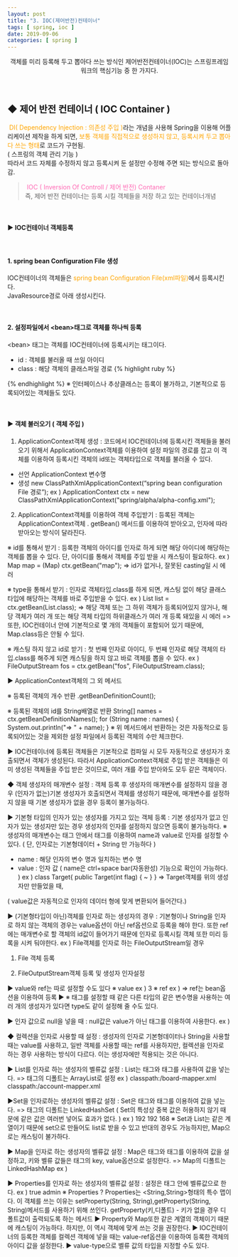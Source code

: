 ```yaml
---
layout: post
title: "3. IOC(제어반전)컨테이너"
tags: [ spring, ioc ]
date: 2019-09-06
categories: [ spring ]
---
```


<p align="center">
    객체를 미리 등록해 두고 뽑아다 쓰는 방식인 제어반전컨테이너(IOC)는 스프링프레임워크의 핵심기능 중 한 가지다.
</p><br/>

## ◆ 제어 반전 컨테이너 ( IOC Container )
&nbsp;<font color="orange">DI( Dependency Injection : 의존성 주입 )</font>라는 개념을 사용해
Spring을 이용해 어플리케이션 제작을 하게 되면, <font color="orange">보통 객체를 직접적으로 생성하지 않고, 등록시켜 두고 뽑아다 쓰는 형태</font>로 코드가 구현됨. <br/>( 스프링의 객체 관리 기능 )<br/>
따라서 코드 자체를 수정하지 않고 등록시켜 둔 설정만 수정해 주면 되는 방식으로 돌아감.

> &nbsp;<font color="hotpink">IOC ( Inversion Of Controll / 제어 반전) Contaner</font><br/>즉, 제어 반전 컨테이너는 등록 시킬 객체들을 저장 하고 있는 컨테이너개념

<br/>

#### ▶ IOC컨테이너 객체등록
<br/>

#### 1. spring bean Configuration File 생성
IOC컨테이너의 객체들은 <font color="orange">spring bean Configuration File(xml파일)</font>에서 등록시킨다.<br/>
JavaResource경로 아래 생성시킨다.

<br/>

#### 2. 설정파일에서 &lt;bean>태그로 객체를 하나씩 등록
&lt;bean> 태그는 객체를 IOC컨테이너에 등록시키는 태그이다.
- id : 객체를 불러올 때 쓰일 아이디
- class : 해당 객체의 클래스파일 경로
{% highlight ruby %}
<?xml version="1.0" encoding="UTF-8"?>
<beans xmlns="http://www.springframework.org/schema/beans"
xmlns:xsi="http://www.w3.org/2001/XMLSchema-instance"
xsi:schemaLocation="http://www.springframework.org/schema/beans http://www.springframework.org/schema/beans/spring-beans.xsd">
    <bean id="list" class="java.util.ArrayList"></bean>
    <bean id="map" class="java.util.HashMap"></bean>
</beans>
{% endhighlight %}
※  인터페이스나 추상클래스는 등록이 불가하고, 기본적으로 등록되어있는 객체들도 있다.

<br/>

#### ▶ 객체 불러오기 ( 객체 주입 )
1. ApplicationContext객체 생성
: 코드에서 IOC컨테이너에 등록시킨 객체들을 불러오기 위해서 ApplicationContext객체를 이용하여 설정 파일의 경로를 잡고 이 객체를 이용하여 등록시킨 객체의 id또는 객체타입으로 객체를 불러올 수 있다.

- 선언
ApplicationContext 변수명
- 생성
new ClassPathXmlApplicationContext(“spring bean configuration File 경로”);
ex )
 ApplicationContext ctx =
 new ClassPathXmlApplicationContext("spring/alpha/alpha-config.xml");
2. ApplicationContext객체를 이용하여 객체 주입받기
: 등록된 객체는 ApplicationContext객체 . getBean() 메서드를 이용하여 받아오고, 인자에 따라 받아오는 방식이 달라진다.

※ id를 통해서 받기
: 등록한 객체의 아이디를 인자로 하게 되면 해당 아이디에 해당하는 객체를 뽑을 수 있다.
단, 아이디를 통해서 객체를 주입 받을 시 캐스팅이 필요하다.
ex ) Map map = (Map) ctx.getBean("map");
=> id가 없거나, 잘못된 casting일 시 에러

※ type을 통해서 받기
: 인자로 객체타입.class를 하게 되면, 
캐스팅 없이 해당 클래스 타입에 해당하는 객체를 바로 주입받을 수 있다.
ex ) List list = ctx.getBean(List.class);
=> 해당 객체 또는 그 하위 객체가 등록되어있지 않거나, 
해당 객체가 여러 개 또는 해당 객체 타입의 하위클래스가 여러 개 등록 돼있을 시 에러
=> 또한, IOC컨테이너 안에 기본적으로 몇 개의 객체들이 포함되어 있기 때문에, 
Map.class등은 안될 수 있다.

※ 캐스팅 하지 않고 id로 받기
: 첫 번째 인자로 아이디, 두 번째 인자로 해당 객체의 타입.class를 해주게 되면 캐스팅을 하지 않고 바로 객체를 뽑을 수 있다.
ex ) FileOutputStream fos = ctx.getBean("fos", FileOutputStream.class);

▶ ApplicationContext객체의 그 외 메서드

※ 등록된 객체의 개수 반환
.getBeanDefinitionCount();

※ 등록된 객체의 id를 String배열로 반환
String[] names = ctx.getBeanDefinitionNames();
for (String name : names) {
System.out.println("=> " + name);
}
※ 위 메서드에서 반환하는 것은 자동적으로 등록되어있는 것을 제외한 설정 파일에서 등록된 객체의 수만 체크한다.

▶ IOC컨테이너에 등록된 객체들은 기본적으로 컴파일 시 모두 자동적으로 생성자가 호출되면서 객체가 생성된다.
따라서 ApplicationContext객체로 주입 받은 객체들은 이미 생성된 객체들을 주입 받은 것이므로, 여러 개를 주입 받아와도 모두 같은 객체이다.

◆ 객체 생성자의 매개변수 설정
: 객체 등록 후 생성자의 매개변수를 설정하지 않을 경우 (인자가 없는)기본 생성자가 호출되면서 객체를 생성하기 때문에, 매개변수를 설정하지 않을 때 기본 생성자가 없을 경우 등록이 불가능하다.

▶ 기본형 타입의 인자가 있는 생성자를 가지고 있는 객체 등록
: 기본 생성자가 없고 인자가 있는 생성자만 있는 경우 
생성자의 인자를 설정하지 않으면 등록이 불가능하다.
※ 생성자의 매개변수는 <bean>태그 안에서 
<constructor-arg> 태그를 이용하여 name과 value로 인자를 설정할 수 있다. 
( 단, 인자로는 기본형데이터 + String 만 가능하다 )
- name : 해당 인자의 변수 명과 일치하는 변수 명
- value : 인자 값
( name은 ctrl+space bar(자동완성) 기능으로 확인이 가능하다. )
ex ) 
class Target{ public Target(int flag) { ~ } }
=> Target객체를 위의 생성자만 만들었을 때,
<bean id="target" class="spring.beta.Target">
<constructor-arg name="flag" value="3"></constructor-arg>
</bean>
( value값은 자동적으로 인자의 데이터 형에 맞게 변환되어 들어간다.)

▶ (기본형타입이 아닌)객체를 인자로 하는 생성자의 경우
: 기본형이나 String을 인자로 하지 않는 객체의 경우는 value옵션이 아닌 
ref옵션으로 등록을 해야 한다.
또한 ref에는 매개변수로 할 객체의 id값이 들어가기 때문에 
인자로 등록시킬 객체 또한 미리 등록을 시켜 둬야한다.
ex )
File객체를 인자로 하는 FileOutputStream일 경우
1. File 객체 등록
<bean id=“f” class=“java.io.File”/>

2. FileOutputStream객체 등록 및 생성자 인자설정
<bean id=“fos” class=“java.io.FileOutputTsream”>
<constructor-arg name="file" ref="f">
</bean> 

▶ value와 ref는 따로 설정할 수도 있다
※ value
ex ) 
<bean id="target" class="spring.beta.Target">
<constructor-arg name="flag">
<value>3</value>
</constructor-arg>
</bean>
※ ref
ex )
<bean id="fos" class="java.io.FileOutputStream">
<constructor-arg name="file">
<ref bean="f"></ref>
</constructor-arg>
</bean>
=> ref는 bean옵션을 이용하여 등록
▶ ※ <constructor-arg>태그를 설정할 때 같은 다른 타입의 같은 변수명을 사용하는 여러 개의 생성자가 있다면 type도 같이 설정해 줄 수도 있다.

▶ 인자 값으로 null을 넣을 때
: null값은 value가 아닌 <null/>태그를 이용하여 사용한다.
ex ) 
<constructor-arg name="flag"> 
<null /> 
</constructor-arg>

◆ 컬렉션을 인자로 사용할 때 설정
: 생성자의 인자로 기본형데이터나 String을 사용할 때는 value를 사용하고, 일반 객체를 사용할 때는 ref를 사용하지만, 
컬렉션을 인자로 하는 경우 사용하는 방식이 다르다. 이는 생성자에만 적용되는 것은 아니다.

▶ List를 인자로 하는 생성자의 벨류값 설정
: List는 <list>태그와 <value>태그를 사용하여 값을 넣는다.
=> <list>태그의 디폴트는 ArrayList로 설정
ex )
<bean id="earth" class="spring.beta.elm.Earth">
<constructor-arg name="list">
<list>
<value>classpath:/board-mapper.xml</value>
<value>classpath:/account-mapper.xml</value>
</list>
</constructor-arg>
</bean>

▶Set을 인자로하는 생성자의 벨류값 설정
: Set은 <set>태그와 <value>태그를 이용하여 값을 넣는다.
=> <set>태그의 디폴트는 LinkedHashSet
( Set의 특성상 중복 값은 허용하지 않기 때문에 같은 값은 여러번 넣어도 효과가 없다. )
ex )
<bean id="warter" class="spring.beta.elm.Water">
<constructor-arg name="set">
<set>
<value>192</value>
<value>192</value>
<value>168</value>
</set>
</constructor-arg>
</bean>
※ Set과 List는 같은 계열이기 때문에 set으로 만들어도 list로 받을 수 있고 
반대의 경우도 가능하지만, Map으로는 캐스팅이 불가하다.

▶ Map을 인자로 하는 생성자의 벨류값 설정
: Map은 <map>태그와 <entry> 태그를 이용하여 값을 설정하고,
키와 벨류 값들은 <entry>태그의 key, value옵션으로 설정한다.
=> Map의 디폴트는 LinkedHashMap
ex )
<bean id="fire" class="spring.beta.elm.Fire">
<constructor-arg name="map">
<map>
<entry key="nick" value="luffy"></entry>
<entry key="auth" value="false" value-type="boolean" />
<entry key="file" value-ref="f" />
</map>
</constructor-arg>
</bean>

▶ Properties를 인자로 하는 생성자의 벨류값 설정
: 설정은 <props> 태그 안에 <prop key="키">벨류값</prop>으로 한다.
ex )
<bean id="wind" class="spring.beta.elm.Wind">
<constructor-arg>
<props>
<prop key="auth">true</prop>
<prop key="nick">admin</prop>
</props>
</constructor-arg>
</bean>
※ Properties ?
Properties는 <String,String>형태의 특수 맵이다. 
이 객체를 쓰는 이유는 
setProperty(String, String),getProperty(String, String)메서드를 사용하기 위해 쓰인다.
getProperty(키,디폴트) - 키가 없을 경우 디폴트값이 출력되도록 하는 메서드
▶ Property와 Map또한 같은 계열의 객체이기 때문에 캐스팅이 가능하다.
하지만, 이 역시 객체에 맞게 쓰는 것을 권장한다.
▶ IOC컨테이너의 등록한 객체를 컬렉션 객체에 넣을 때는 
value-ref옵션을 이용하여 등록한 객체의 아이디 값을 설정한다.
▶ value-type으로 벨류 값의 타입을 지정할 수도 있다.








<br/>